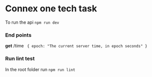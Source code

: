 # Connex one tech task

To run the api `npm run dev`

### End points

**get** /time
` {
    epoch: "The current server time, in epoch
seconds"
 }`

### Run lint test

In the root folder run `npm run lint`
